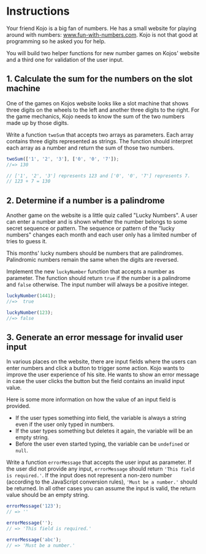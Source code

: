 # Instructions

Your friend Kojo is a big fan of numbers.
He has a small website for playing around with numbers: www.fun-with-numbers.com.
Kojo is not that good at programming so he asked you for help.

You will build two helper functions for new number games on Kojos' website and a third one for validation of the user input.

## 1. Calculate the sum for the numbers on the slot machine

One of the games on Kojos website looks like a slot machine that shows three digits on the wheels to the left and another three digits to the right.
For the game mechanics, Kojo needs to know the sum of the two numbers made up by those digits.

Write a function `twoSum` that accepts two arrays as parameters.
Each array contains three digits represented as strings.
The function should interpret each array as a number and return the sum of those two numbers.

```javascript
twoSum(['1', '2', '3'], ['0', '0', '7']);
//=> 130

// ['1', '2', '3'] represents 123 and ['0', '0', '7'] represents 7.
// 123 + 7 = 130
```

## 2. Determine if a number is a palindrome

Another game on the website is a little quiz called "Lucky Numbers".
A user can enter a number and is shown whether the number belongs to some secret sequence or pattern.
The sequence or pattern of the "lucky numbers" changes each month and each user only has a limited number of tries to guess it.

This months' lucky numbers should be numbers that are palindromes.
Palindromic numbers remain the same when the digits are reversed.

Implement the new `luckyNumber` function that accepts a number as parameter.
The function should return `true` if the number is a palindrome and `false` otherwise.
The input number will always be a positive integer.

```javascript
luckyNumber(1441);
//=>  true

luckyNumber(123);
//=> false
```

## 3. Generate an error message for invalid user input

In various places on the website, there are input fields where the users can enter numbers and click a button to trigger some action.
Kojo wants to improve the user experience of his site.
He wants to show an error message in case the user clicks the button but the field contains an invalid input value.

Here is some more information on how the value of an input field is provided.

- If the user types something into field, the variable is always a string even if the user only typed in numbers.
- If the user types something but deletes it again, the variable will be an empty string.
- Before the user even started typing, the variable can be `undefined` or `null`.

Write a function `errorMessage` that accepts the user input as parameter.
If the user did not provide any input, `errorMessage` should return `'This field is required.'`.
If the input does not represent a non-zero number (according to the JavaScript conversion rules), `'Must be a number.'` should be returned.
In all other cases you can assume the input is valid, the return value should be an empty string.

```javascript
errorMessage('123');
// => ''

errorMessage('');
// => 'This field is required.'

errorMessage('abc');
// => 'Must be a number.'
```
